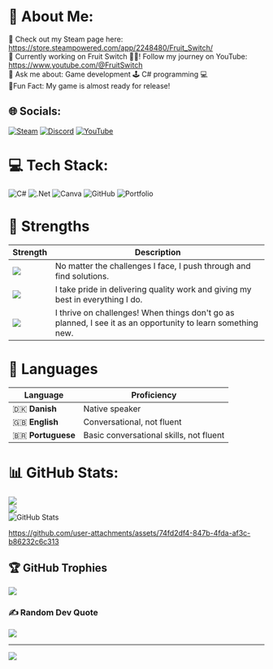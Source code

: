 # 💫 About Me:
🔗 Check out my Steam page here: https://store.steampowered.com/app/2248480/Fruit_Switch/<br>🔭 Currently working on Fruit Switch 🍉🍊! Follow my journey on YouTube: https://www.youtube.com/@FruitSwitch<br>🤔 Ask me about: Game development 🕹️ C# programming 💻<br>🎉Fun Fact: My game is almost ready for release!


## 🌐 Socials:
[![Steam](https://img.shields.io/badge/Steam-%2300BFFF.svg?style=flat&logo=steam&logoColor=white)](https://store.steampowered.com/app/2248480/Fruit_Switch/)
[![Discord](https://img.shields.io/badge/Discord-%237289DA.svg?logo=discord&logoColor=white)](https://discord.gg/fruitswitchdeveloper) 
[![YouTube](https://img.shields.io/badge/YouTube-%23FF0000.svg?logo=YouTube&logoColor=white)](https://www.youtube.com/@CodeByScript)

# 💻 Tech Stack:
![C#](https://img.shields.io/badge/c%23-%23239120.svg?style=for-the-badge&logo=csharp&logoColor=white) ![.Net](https://img.shields.io/badge/.NET-5C2D91?style=for-the-badge&logo=.net&logoColor=white) ![Canva](https://img.shields.io/badge/Canva-%2300C4CC.svg?style=for-the-badge&logo=Canva&logoColor=white) ![GitHub](https://img.shields.io/badge/github-%23121011.svg?style=for-the-badge&logo=github&logoColor=white) ![Portfolio](https://img.shields.io/badge/Portfolio-%23000000.svg?style=for-the-badge&logo=firefox&logoColor=#FF7139)

# 💪 Strengths
| Strength                      | Description                                               |
|-------------------------------|-----------------------------------------------------------|
| ![](https://img.shields.io/badge/Never%20Give%20Up-%E2%9A%A1%EF%B8%8F-red)  | No matter the challenges I face, I push through and find solutions. |
| ![](https://img.shields.io/badge/Always%20Striving%20for%20Excellence-%F0%9F%8C%B1-yellow) | I take pride in delivering quality work and giving my best in everything I do. |
| ![](https://img.shields.io/badge/Learning%20from%20Failures-%F0%9F%93%9A-blue)   | I thrive on challenges! When things don't go as planned, I see it as an opportunity to learn something new. |

# 🏡 Languages
| Language      | Proficiency                                        |
|---------------|----------------------------------------------------|
| 🇩🇰 **Danish**    | Native speaker                                     |
| 🇬🇧 **English**   | Conversational, not fluent                         |
| 🇧🇷 **Portuguese**| Basic conversational skills, not fluent           |


# 📊 GitHub Stats:
![](https://github-readme-stats.vercel.app/api/top-langs/?username=PlutoGamerpro&theme=dark&hide_border=false&include_all_commits=true&count_private=false&layout=compact&random=123456)<br/>
![](https://github-readme-streak-stats.herokuapp.com/?user=PlutoGamerpro&theme=dark&hide_border=false)<br/>
![GitHub Stats](https://github-readme-stats.vercel.app/api?username=PlutoGamerpro&theme=dark&hide_border=true&include_all_commits=true&count_private=false)







https://github.com/user-attachments/assets/74fd2df4-847b-4fda-af3c-b86232c6c313





## 🏆 GitHub Trophies
![](https://github-profile-trophy.vercel.app/?username=Code-By-Script&theme=gruvbox&no-frame=false&no-bg=true&margin-w=4)

### ✍️ Random Dev Quote
![](https://quotes-github-readme.vercel.app/api?type=horizontal&theme=radical)

---
[![](https://visitcount.itsvg.in/api?id=Code-By-Script&icon=0&color=0)](https://visitcount.itsvg.in)
